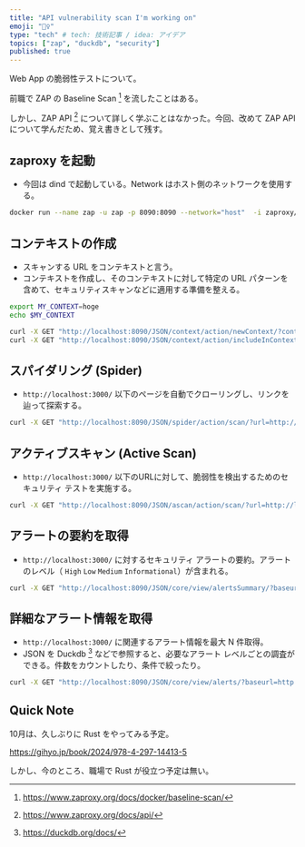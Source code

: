 ```yaml
---
title: "API vulnerability scan I'm working on"
emoji: "🕵️‍♀️"
type: "tech" # tech: 技術記事 / idea: アイデア
topics: ["zap", "duckdb", "security"]
published: true
---
```


Web App の脆弱性テストについて。

前職で ZAP の Baseline Scan [^2] を流したことはある。

しかし、ZAP API [^1] について詳しく学ぶことはなかった。今回、改めて ZAP API について学んだため、覚え書きとして残す。

## zaproxy を起動

- 今回は dind で起動している。Network はホスト側のネットワークを使用する。

```bash
docker run --name zap -u zap -p 8090:8090 --network="host"  -i zaproxy/zap-stable zap.sh -daemon -port 8090 -config api.addrs.addr.name=.* -config api.addrs.addr.regex=true -config api.disablekey=true
```

## コンテキストの作成

- スキャンする URL をコンテキストと言う。
- コンテキストを作成し、そのコンテキストに対して特定の URL パターンを含めて、セキュリティスキャンなどに適用する準備を整える。

```bash
export MY_CONTEXT=hoge
echo $MY_CONTEXT

curl -X GET "http://localhost:8090/JSON/context/action/newContext/?contextName=$MY_CONTEXT"
curl -X GET "http://localhost:8090/JSON/context/action/includeInContext/?contextName=$MY_CONTEXT&regex=http%3A%2F%2Flocalhost%3A3000%2F.*"
```

## スパイダリング (Spider)

- `http://localhost:3000/` 以下のページを自動でクローリングし、リンクを辿って探索する。

```bash
curl -X GET "http://localhost:8090/JSON/spider/action/scan/?url=http://localhost:3000/&contextName=$MY_CONTEXT"
```

## アクティブスキャン (Active Scan)

- `http://localhost:3000/` 以下のURLに対して、脆弱性を検出するためのセキュリティ テストを実施する。

```bash
curl -X GET "http://localhost:8090/JSON/ascan/action/scan/?url=http://localhost:3000/&recurse=true&inScopeOnly=true&contextName=$MY_CONTEXT"
```

## アラートの要約を取得

- `http://localhost:3000/` に対するセキュリティ アラートの要約。アラートのレベル（ `High` `Low` `Medium` `Informational`）が含まれる。

```bash
curl -X GET "http://localhost:8090/JSON/core/view/alertsSummary/?baseurl=http://localhost:3000/"
```

## 詳細なアラート情報を取得

- `http://localhost:3000/` に関連するアラート情報を最大 N 件取得。
- JSON を Duckdb [^3] などで参照すると、必要なアラート レベルごとの調査ができる。件数をカウントしたり、条件で絞ったり。

```bash
curl -X GET "http://localhost:8090/JSON/core/view/alerts/?baseurl=http://localhost:3000/&start=0&count=100" | jq > zap.json
```

## Quick Note

10月は、久しぶりに Rust をやってみる予定。

https://gihyo.jp/book/2024/978-4-297-14413-5

しかし、今のところ、職場で Rust が役立つ予定は無い。

[^1]: https://www.zaproxy.org/docs/api/

[^2]: https://www.zaproxy.org/docs/docker/baseline-scan/

[^3]: https://duckdb.org/docs/
